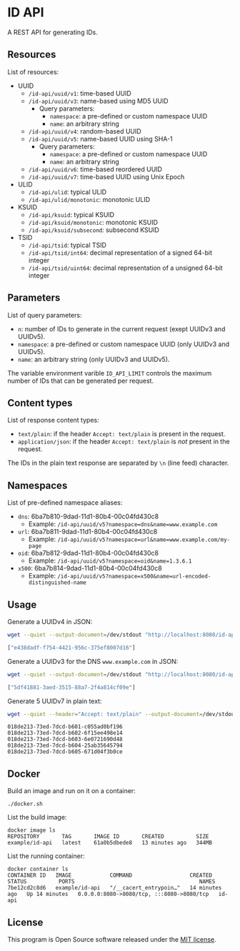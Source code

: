 ID API
========================

A REST API for generating IDs.

Resources
------------------------

List of resources:

* UUID
    * `/id-api/uuid/v1`: time-based UUID
    * `/id-api/uuid/v3`: name-based using MD5 UUID
        * Query parameters:
            * `namespace`: a pre-defined or custom namespace UUID
            * `name`: an arbitrary string
    * `/id-api/uuid/v4`: random-based UUID
    * `/id-api/uuid/v5`: name-based UUID using SHA-1
        * Query parameters:
            * `namespace`: a pre-defined or custom namespace UUID
            * `name`: an arbitrary string
    * `/id-api/uuid/v6`: time-based reordered UUID
    * `/id-api/uuid/v7`: time-based UUID using Unix Epoch
* ULID
    * `/id-api/ulid`: typical  ULID
    * `/id-api/ulid/monotonic`: monotonic ULID
* KSUID
    * `/id-api/ksuid`: typical KSUID
    * `/id-api/ksuid/monotonic`: monotonic KSUID
    * `/id-api/ksuid/subsecond`: subsecond KSUID
* TSID
    * `/id-api/tsid`: typical  TSID
    * `/id-api/tsid/int64`: decimal representation of a signed 64-bit integer
    * `/id-api/tsid/uint64`: decimal representation of a unsigned 64-bit integer

Parameters
------------------------

List of query parameters:

* `n`: number of IDs to generate in the current request (exept UUIDv3 and UUIDv5).
* `namespace`: a pre-defined or custom namespace UUID (only UUIDv3 and UUIDv5).
* `name`: an arbitrary string (only UUIDv3 and UUIDv5).

The variable environment varible `ID_API_LIMIT` controls the maximum number of IDs that can be generated per request.

Content types
------------------------

List of response content types:

* `text/plain`: if the header `Accept: text/plain` is present in the request.
* `application/json`: if the header `Accept: text/plain` is *not* present in the request.

The IDs in the plain text response are separated by `\n` (line feed) character.

Namespaces
------------------------

List of pre-defined namespace aliases:

* `dns`: 6ba7b810-9dad-11d1-80b4-00c04fd430c8
    * Example: `/id-api/uuid/v5?namespace=dns&name=www.example.com`
* `url`: 6ba7b811-9dad-11d1-80b4-00c04fd430c8
    * Example: `/id-api/uuid/v5?namespace=url&name=www.example.com/my-page`
* `oid`: 6ba7b812-9dad-11d1-80b4-00c04fd430c8
    * Example: `/id-api/uuid/v5?namespace=oid&name=1.3.6.1`
* `x500`: 6ba7b814-9dad-11d1-80b4-00c04fd430c8
    * Example: `/id-api/uuid/v5?namespace=x500&name=url-encoded-distinguished-name`

Usage
------------------------

Generate a UUIDv4 in JSON:

```bash
wget --quiet --output-document=/dev/stdout "http://localhost:8080/id-api/uuid/v4" && echo;
```
```javascript
["e438dadf-f754-4421-956c-375ef8007d16"]
```

Generate a UUIDv3 for the DNS `www.example.com` in JSON:

```bash
wget --quiet --output-document=/dev/stdout "http://localhost:8080/id-api/uuid/v3?namespace=dns&name=www.example.com" && echo
```
```javascript
["5df41881-3aed-3515-88a7-2f4a814cf09e"]
```

Generate 5 UUIDv7 in plain text:

```bash
wget --quiet --header="Accept: text/plain" --output-document=/dev/stdout "http://localhost:8080/id-api/uuid/v7?n=5" && echo;
```
```
018de213-73ed-7dcd-b601-c055ad0bf196
018de213-73ed-7dcd-b602-6f15ee498e14
018de213-73ed-7dcd-b603-6e0721690d48
018de213-73ed-7dcd-b604-25ab35645794
018de213-73ed-7dcd-b605-671d04f3b0ce
```

Docker
------------------------

Build an image and run on it on a container:

```
./docker.sh
```

List the build image:

```
docker image ls
REPOSITORY       TAG       IMAGE ID       CREATED          SIZE
example/id-api   latest    61a0b5dbede8   13 minutes ago   344MB
```

List the running container:

```
docker container ls
CONTAINER ID   IMAGE            COMMAND                  CREATED          STATUS          PORTS                                       NAMES
7be12cd2c8d6   example/id-api   "/__cacert_entrypoin…"   14 minutes ago   Up 14 minutes   0.0.0.0:8080->8080/tcp, :::8080->8080/tcp   id-api
```

License
------------------------

This program is Open Source software released under the [MIT license](https://opensource.org/licenses/MIT).


